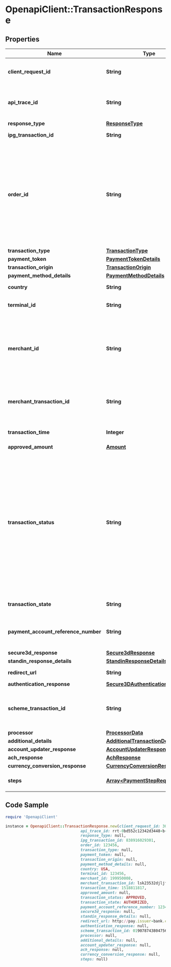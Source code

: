 # OpenapiClient::TransactionResponse

## Properties

Name | Type | Description | Notes
------------ | ------------- | ------------- | -------------
**client_request_id** | **String** | Echoes back the value in the request header for tracking. | [optional] 
**api_trace_id** | **String** | Request identifier in API, can be used to request logs from the support team. | [optional] 
**response_type** | [**ResponseType**](ResponseType.md) |  | [optional] 
**ipg_transaction_id** | **String** | The response transaction ID. | [optional] 
**order_id** | **String** | Note - Client Order ID if supplied by client. If not supplied by client, IPG will generate. The first 12 alphanumeric digits are passed down to Fiserv Enterprise reporting tool, Clientline and Data File Manager (DFM). | [optional] 
**transaction_type** | [**TransactionType**](TransactionType.md) |  | [optional] 
**payment_token** | [**PaymentTokenDetails**](PaymentTokenDetails.md) |  | [optional] 
**transaction_origin** | [**TransactionOrigin**](TransactionOrigin.md) |  | [optional] 
**payment_method_details** | [**PaymentMethodDetails**](PaymentMethodDetails.md) |  | [optional] 
**country** | **String** | Country of the card issuer. | [optional] 
**terminal_id** | **String** | The terminal that is processing the transaction. | [optional] 
**merchant_id** | **String** | The unique (on Acquirer level) mechant ID. Usually this value has been chosen from the merchant itself and will be used in communication with the endpoint. | [optional] 
**merchant_transaction_id** | **String** | The unique merchant transaction ID from the request header, if supplied. | [optional] 
**transaction_time** | **Integer** | The transaction time in seconds since epoch. | [optional] 
**approved_amount** | [**Amount**](Amount.md) |  | [optional] 
**transaction_status** | **String** | Represents the status of a transaction immediately following the original processing request. This value is not stored for the transaction and is only available in the response when the transaction is processed. TransactionStatus is not returned on either the transaction inquiry or on the order inquiry. | [optional] 
**transaction_state** | **String** | Shows the state of the current transaction. | [optional] 
**payment_account_reference_number** | **String** | Payment Account Reference Number from response, if supplied. | [optional] 
**secure3d_response** | [**Secure3dResponse**](Secure3dResponse.md) |  | [optional] 
**standin_response_details** | [**StandinResponseDetails**](StandinResponseDetails.md) |  | [optional] 
**redirect_url** | **String** | The endpoint redirection URL. | [optional] 
**authentication_response** | [**Secure3DAuthenticationResponse**](Secure3DAuthenticationResponse.md) |  | [optional] 
**scheme_transaction_id** | **String** | The transaction ID received from schemes for the initial transaction of card on file flows. | [optional] 
**processor** | [**ProcessorData**](ProcessorData.md) |  | [optional] 
**additional_details** | [**AdditionalTransactionDetails**](AdditionalTransactionDetails.md) |  | [optional] 
**account_updater_response** | [**AccountUpdaterResponse**](AccountUpdaterResponse.md) |  | [optional] 
**ach_response** | [**AchResponse**](AchResponse.md) |  | [optional] 
**currency_conversion_response** | [**CurrencyConversionResponse**](CurrencyConversionResponse.md) |  | [optional] 
**steps** | [**Array&lt;PaymentStepRequest&gt;**](PaymentStepRequest.md) | Steps to be performed by the payer. | [optional] 

## Code Sample

```ruby
require 'OpenapiClient'

instance = OpenapiClient::TransactionResponse.new(client_request_id: 30dd879c-ee2f-11db-8314-0800200c9a66,
                                 api_trace_id: rrt-0bd552c12342d3448-b-ea-1142-12938318-7,
                                 response_type: null,
                                 ipg_transaction_id: 838916029301,
                                 order_id: 123456,
                                 transaction_type: null,
                                 payment_token: null,
                                 transaction_origin: null,
                                 payment_method_details: null,
                                 country: USA,
                                 terminal_id: 123456,
                                 merchant_id: 199950008,
                                 merchant_transaction_id: lsk23532djljff3,
                                 transaction_time: 1518811817,
                                 approved_amount: null,
                                 transaction_status: APPROVED,
                                 transaction_state: AUTHORIZED,
                                 payment_account_reference_number: 1234001AB101112131415161718CV,
                                 secure3d_response: null,
                                 standin_response_details: null,
                                 redirect_url: http://pay.issuer-bank.com/sessionID&#x3D;123&amp;sharedKey&#x3D;456,
                                 authentication_response: null,
                                 scheme_transaction_id: 019078743804756,
                                 processor: null,
                                 additional_details: null,
                                 account_updater_response: null,
                                 ach_response: null,
                                 currency_conversion_response: null,
                                 steps: null)
```



